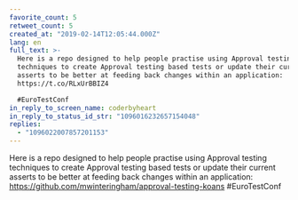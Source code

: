 ```yaml
---
favorite_count: 5
retweet_count: 5
created_at: "2019-02-14T12:05:44.000Z"
lang: en
full_text: >-
  Here is a repo designed to help people practise using Approval testing
  techniques to create Approval testing based tests or update their current
  asserts to be better at feeding back changes within an application:
  https://t.co/RLxUrBBIZ4

  #EuroTestConf
in_reply_to_screen_name: coderbyheart
in_reply_to_status_id_str: "1096016232657154048"
replies:
  - "1096022007857201153"
---
```


Here is a repo designed to help people practise using Approval testing
techniques to create Approval testing based tests or update their current
asserts to be better at feeding back changes within an application:
<https://github.com/mwinteringham/approval-testing-koans> #EuroTestConf
